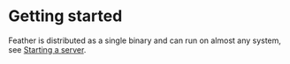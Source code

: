 # Getting started
Feather is distributed as a single binary and can run on almost any system, see [Starting a server](./starting-a-server.md).
